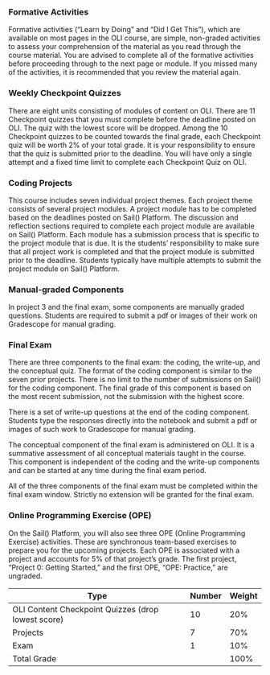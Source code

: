 ### Formative Activities

Formative activities (“Learn by Doing” and “Did I Get This”), which are available on most pages in the OLI course, are simple, non-graded activities to assess your comprehension of the material as you read through the course material. You are advised to complete all of the formative activities before proceeding through to the next page or module. If you missed many of the activities, it is recommended that you review the material again.

### Weekly Checkpoint Quizzes

There are eight units consisting of modules of content on OLI. There are 11 Checkpoint quizzes that you must complete before the deadline posted on OLI. The quiz with the lowest score will be dropped. Among the 10 Checkpoint quizzes to be counted towards the final grade, each Checkpoint quiz will be worth 2% of your total grade. It is your responsibility to ensure that the quiz is submitted prior to the deadline. You will have only a single attempt and a fixed time limit to complete each Checkpoint Quiz on OLI.

### Coding Projects

This course includes seven individual project themes. Each project theme consists of several project modules. A project module has to be completed based on the deadlines posted on Sail() Platform. The discussion and reflection sections required to complete each project module are available on Sail() Platform. Each module has a submission process that is specific to the project module that is due. It is the students’ responsibility to make sure that all project work is completed and that the project module is submitted prior to the deadline. Students typically have multiple attempts to submit the project module on Sail() Platform.

### Manual-graded Components

In project 3 and the final exam, some components are manually graded questions. Students are required to submit a pdf or images of their work on Gradescope for manual grading.

### Final Exam

There are three components to the final exam: the coding, the write-up, and the conceptual quiz. The format of the coding component is similar to the seven prior projects. There is no limit to the number of submissions on Sail() for the coding component. The final grade of this component is based on the most recent submission, not the submission with the highest score.

There is a set of write-up questions at the end of the coding component. Students type the responses directly into the notebook and submit a pdf or images of such work to Gradescope for manual grading.

The conceptual component of the final exam is administered on OLI. It is a summative assessment of all conceptual materials taught in the course. This component is independent of the coding and the write-up components and can be started at any time during the final exam period.

All of the three components of the final exam must be completed within the final exam window. Strictly no extension will be granted for the final exam.

### Online Programming Exercise (OPE)

On the Sail() Platform, you will also see three OPE (Online Programming Exercise) activities. These are synchronous team-based exercises to prepare you for the upcoming projects. Each OPE is associated with a project and accounts for 5% of that project’s grade. The first project, “Project 0: Getting Started,” and the first OPE, “OPE: Practice,” are ungraded.


| Type                                               | Number | Weight |
|----------------------------------------------------|--------|--------|
| OLI Content Checkpoint Quizzes (drop lowest score) | 10     | 20%    |
| Projects                                           | 7      | 70%    |
| Exam                                               | 1      | 10%    |
| Total Grade                                        |        | 100%   |